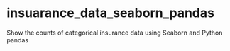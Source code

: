 # insuarance_data_seaborn_pandas
Show the counts of categorical insurance data using Seaborn and Python pandas
